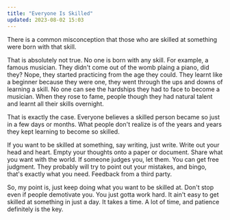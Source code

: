 ```yaml
---
title: "Everyone Is Skilled"
updated: 2023-08-02 15:03
---
```


There is a common misconception that those who are skilled at something were born with that skill.

That is absolutely not true. No one is born with any skill. For example, a famous musician. They didn't come out of the womb plaing a piano, did they? Nope, they started practicing from the age they could. They learnt like a beginner because they were one, they went through the ups and downs of learning a skill. No one can see the hardships they had to face to become a musician. When they rose to fame, people though they had natural talent and learnt all their skills overnight.

That is exactly the case. Everyone believes a skilled person became so just in a few days or months. What people don't realize is of the years and years they kept learning to become so skilled.

If you want to be skilled at something, say writing, just write. Write out your head and heart. Empty your thoughts onto a paper or document. Share what you want with the world. If someone judges you, let them. You can get free judgment. They probably will try to point out your mistakes, and bingo, that's exactly what you need. Feedback from a third party.

So, my point is, just keep doing what you want to be skilled at. Don't stop even if people demotivate you. You just gotta work hard. It ain't easy to get skilled at something in just a day. It takes a time. A lot of time, and patience definitely is the key.
